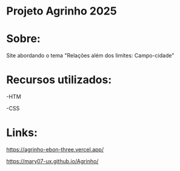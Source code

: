 # Projeto Agrinho 2025
# Sobre: 
Site abordando o tema "Relações além dos limites: Campo-cidade"

# Recursos utilizados:
-HTM

-CSS

# Links:
https://agrinho-ebon-three.vercel.app/

https://mary07-ux.github.io/Agrinho/

